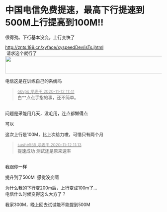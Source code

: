 # 中国电信免费提速，最高下行提速到500M上行提高到100M!!


很得劲。下行基本没变。上行变快了

http://znts.189.cn/xyface/xyspeedDev/isTs.jhtml<br />
<img src="static/image/smiley/default/lol.gif" smilieid="12" border="0" alt="" /> 请求这个就行了<br />
<img id="aimg_sb53V" onclick="zoom(this, this.src, 0, 0, 0)" class="zoom" width="600" height="56" src="https://s3.ax1x.com/2020/11/12/BxUeBt.png" onmouseover="img_onmouseoverfunc(this)" onclick="zoom(this)" style="cursor:pointer" border="0" alt="" />

电信这是在训练自己的系统吗

<div class="quote"><blockquote><font size="2"><a href="https://www.hostloc.com/forum.php?mod=redirect&amp;goto=findpost&amp;pid=9442379&amp;ptid=765702" target="_blank"><font color="#999999">okvps 发表于 2020-11-12 11:41</font></a></font><br />
白**点点手指的事，还不简单。</blockquote></div><br />
问题是采能用几天，没毛用，连点都懒得点

可以<img src="static/image/smiley/default/lol.gif" smilieid="12" border="0" alt="" />

这次上行是100M，比上次给力嗷，可惜只有两个月

<div class="quote"><blockquote><font size="2"><a href="https://www.hostloc.com/forum.php?mod=redirect&amp;goto=findpost&amp;pid=9442191&amp;ptid=765702" target="_blank"><font color="#999999">sushe555 发表于 2020-11-12 11:13</font></a></font><br />
提速成功 测试还是原来速率</blockquote></div><br />
我跟你一样

提升到了500M&nbsp;&nbsp;感觉没变啊

为什么我的下行变200m后，上行变成100m了...<br />
电信什么时候变得这么大方了？

我家300M，晚上回去试试能不能提到500M
